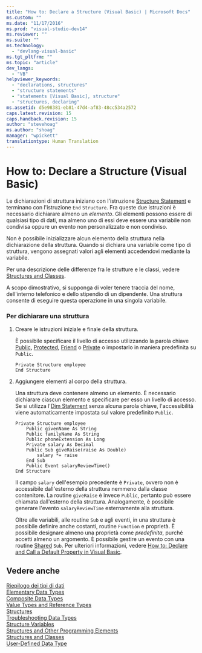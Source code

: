 ```yaml
---
title: "How to: Declare a Structure (Visual Basic) | Microsoft Docs"
ms.custom: ""
ms.date: "11/17/2016"
ms.prod: "visual-studio-dev14"
ms.reviewer: ""
ms.suite: ""
ms.technology: 
  - "devlang-visual-basic"
ms.tgt_pltfrm: ""
ms.topic: "article"
dev_langs: 
  - "VB"
helpviewer_keywords: 
  - "declarations, structures"
  - "structure statements"
  - "statements [Visual Basic], structure"
  - "structures, declaring"
ms.assetid: d5e98381-eb81-47d4-af83-48cc534a2572
caps.latest.revision: 15
caps.handback.revision: 15
author: "stevehoag"
ms.author: "shoag"
manager: "wpickett"
translationtype: Human Translation
---
```

# How to: Declare a Structure (Visual Basic)
Le dichiarazioni di struttura iniziano con l'istruzione [Structure Statement](../../../../visual-basic/language-reference/statements/structure-statement.md) e terminano con l'istruzione `End` `Structure`.  Fra queste due istruzioni è necessario dichiarare almeno un *elemento*.  Gli elementi possono essere di qualsiasi tipo di dati, ma almeno uno di essi deve essere una variabile non condivisa oppure un evento non personalizzato e non condiviso.  
  
 Non è possibile inizializzare alcun elemento della struttura nella dichiarazione della struttura.  Quando si dichiara una variabile come tipo di struttura, vengono assegnati valori agli elementi accedendovi mediante la variabile.  
  
 Per una descrizione delle differenze fra le strutture e le classi, vedere [Structures and Classes](../../../../visual-basic/programming-guide/language-features/data-types/structures-and-classes.md).  
  
 A scopo dimostrativo, si supponga di voler tenere traccia del nome, dell'interno telefonico e dello stipendio di un dipendente.  Una struttura consente di eseguire questa operazione in una singola variabile.  
  
### Per dichiarare una struttura  
  
1.  Creare le istruzioni iniziale e finale della struttura.  
  
     È possibile specificare il livello di accesso utilizzando la parola chiave [Public](../../../../visual-basic/language-reference/modifiers/public.md), [Protected](../../../../visual-basic/language-reference/modifiers/protected.md), [Friend](../../../../visual-basic/language-reference/modifiers/friend.md) o [Private](../../../../visual-basic/language-reference/modifiers/private.md) o impostarlo in maniera predefinita su `Public`.  
  
    ```  
    Private Structure employee  
    End Structure  
    ```  
  
2.  Aggiungere elementi al corpo della struttura.  
  
     Una struttura deve contenere almeno un elemento.  È necessario dichiarare ciascun elemento e specificare per esso un livello di accesso.  Se si utilizza l'[Dim Statement](../../../../visual-basic/language-reference/statements/dim-statement.md) senza alcuna parola chiave, l'accessibilità viene automaticamente impostata sul valore predefinito `Public`.  
  
    ```  
    Private Structure employee  
        Public givenName As String  
        Public familyName As String  
        Public phoneExtension As Long  
        Private salary As Decimal  
        Public Sub giveRaise(raise As Double)  
            salary *= raise  
        End Sub  
        Public Event salaryReviewTime()  
    End Structure  
    ```  
  
     Il campo `salary` dell'esempio precedente è `Private`, ovvero non è accessibile dall'esterno della struttura nemmeno dalla classe contenitore.  La routine `giveRaise` è invece `Public`, pertanto può essere chiamata dall'esterno della struttura.  Analogamente, è possibile generare l'evento `salaryReviewTime` esternamente alla struttura.  
  
     Oltre alle variabili, alle routine `Sub` e agli eventi, in una struttura è possibile definire anche costanti, routine `Function` e proprietà.  È possibile designare almeno una proprietà come *predefinita*, purché accetti almeno un argomento.  È possibile gestire un evento con una routine [Shared](../../../../visual-basic/language-reference/modifiers/shared.md) `Sub`.  Per ulteriori informazioni, vedere [How to: Declare and Call a Default Property in Visual Basic](../../../../visual-basic/programming-guide/language-features/procedures/how-to-declare-and-call-a-default-property.md).  
  
## Vedere anche  
 [Riepilogo dei tipi di dati](../../../../visual-basic/programming-guide/language-features/data-types/index.md)   
 [Elementary Data Types](../../../../visual-basic/programming-guide/language-features/data-types/elementary-data-types.md)   
 [Composite Data Types](../../../../visual-basic/programming-guide/language-features/data-types/composite-data-types.md)   
 [Value Types and Reference Types](../../../../visual-basic/programming-guide/language-features/data-types/value-types-and-reference-types.md)   
 [Structures](../../../../visual-basic/programming-guide/language-features/data-types/structures.md)   
 [Troubleshooting Data Types](../../../../visual-basic/programming-guide/language-features/data-types/troubleshooting-data-types.md)   
 [Structure Variables](../../../../visual-basic/programming-guide/language-features/data-types/structure-variables.md)   
 [Structures and Other Programming Elements](../../../../visual-basic/programming-guide/language-features/data-types/structures-and-other-programming-elements.md)   
 [Structures and Classes](../../../../visual-basic/programming-guide/language-features/data-types/structures-and-classes.md)   
 [User\-Defined Data Type](../../../../visual-basic/language-reference/data-types/user-defined-data-type.md)